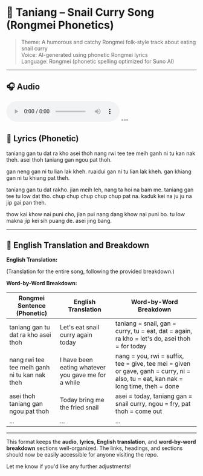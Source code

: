 # 🐌 Taniang – Snail Curry Song (Rongmei Phonetics)

> Theme: A humorous and catchy Rongmei folk-style track about eating snail curry  
> Voice: AI-generated using phonetic Rongmei lyrics  
> Language: Rongmei (phonetic spelling optimized for Suno AI)

---

## 🎧 Audio  
<!-- Embed audio player directly into the markdown -->
<audio controls>
  <source src="taniang.mp3" type="audio/mp3">
  Your browser does not support the audio element.
</audio>
---

## 🎤 Lyrics (Phonetic)

taniang gan tu dat ra kho asei thoh
nang rwi tee tee meih ganh ni tu kan nak theh.
asei thoh taniang gan ngou pat thoh.

gan neng gan ni tu lian lak kheh.
ruaidui gan ni tu lian lak kheh.
gan khiang gan ni tu khiang pat theh.

taniang gan tu dat rakho.
jian meih leh, nang ta hoi na bam me.
taniang gan tee tu low dat tho.
chup chup chup chup chup pat na.
kaduk kei na ju ju na jip gai pan theh.

thow kai khow nai puni cho,
jian pui nang dang khow nai puni bo.
tu low makna jip kei sih puang de.
asei jing bang.


---

## 📜 English Translation and Breakdown

**English Translation:**

(Translation for the entire song, following the provided breakdown.)

**Word-by-Word Breakdown:**

| Rongmei Sentence (Phonetic) | English Translation | Word-by-Word Breakdown |
|-----------------------------|----------------------|--------------------------|
| taniang gan tu dat ra kho asei thoh | Let's eat snail curry again today | taniang = snail, gan = curry, tu = eat, dat = again, ra kho = let's do, asei thoh = for today |
| nang rwi tee tee meih ganh ni tu kan nak theh | I have been eating whatever you gave me for a while | nang = you, rwi = suffix, tee = give, tee mei = given or gave, ganh = curry, ni = also, tu = eat, kan nak = long time, theh = done |
| asei thoh taniang gan ngou pat thoh | Today bring me the fried snail | asei = today, taniang gan = snail curry, ngou = fry, pat thoh = come out |
| ... | ... | ... |

---

This format keeps the **audio**, **lyrics**, **English translation**, and **word-by-word breakdown** sections well-organized. The links, headings, and sections should now be easily accessible for anyone visiting the repo.

Let me know if you'd like any further adjustments!


